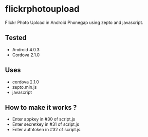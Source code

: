 flickrphotoupload
=================

Flickr Photo Upload in Android Phonegap using zepto and javascript.

Tested
--------
- Android 4.0.3
- Cordova 2.1.0


Uses
--------
- cordova 2.1.0
- zepto.min.js
- javascript

How to make it works ?
----------------------
- Enter appkey in #30 of script.js
- Enter secretkey in #31 of script.js
- Enter authtoken in #32 of script.js
